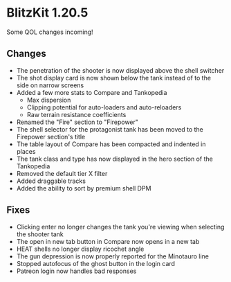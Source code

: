 # BlitzKit 1.20.5

Some QOL changes incoming!

## Changes

- The penetration of the shooter is now displayed above the shell switcher
- The shot display card is now shown below the tank instead of to the side on narrow screens
- Added a few more stats to Compare and Tankopedia
  - Max dispersion
  - Clipping potential for auto-loaders and auto-reloaders
  - Raw terrain resistance coefficients
- Renamed the "Fire" section to "Firepower"
- The shell selector for the protagonist tank has been moved to the Firepower section's title
- The table layout of Compare has been compacted and indented in places
- The tank class and type has now displayed in the hero section of the Tankopedia
- Removed the default tier X filter
- Added draggable tracks
- Added the ability to sort by premium shell DPM

## Fixes

- Clicking enter no longer changes the tank you're viewing when selecting the shooter tank
- The open in new tab button in Compare now opens in a new tab
- HEAT shells no longer display ricochet angle
- The gun depression is now properly reported for the Minotauro line
- Stopped autofocus of the ghost button in the login card
- Patreon login now handles bad responses
